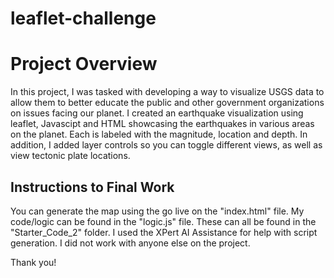 # leaflet-challenge

# Project Overview 
In this project, I was tasked with developing a way to visualize USGS data to allow them to better educate the public and other government organizations on issues facing our planet. 
I created an earthquake visualization using leaflet, Javascipt and HTML showcasing the earthquakes in various areas on the planet. Each is labeled with the magnitude, location and depth. In addition, I added layer controls so you can toggle different views, as well as view tectonic plate locations. 

## Instructions to Final Work 
You can generate the map using the go live on the "index.html" file. My code/logic can be found in the "logic.js" file. 
These can all be found in the "Starter_Code_2" folder. 
I used the XPert AI Assistance for help with script generation. I did not work with anyone else on the project.

Thank you! 
